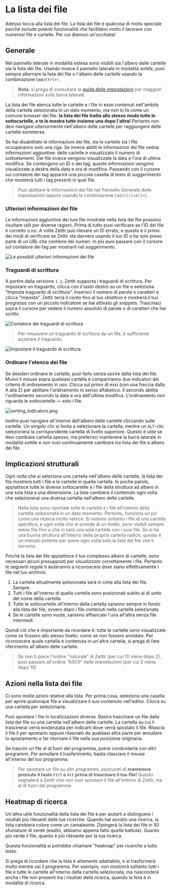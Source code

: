 # La lista dei file

Adesso tocca alla lista dei file. La lista dei file è qualcosa di molto speciale perché include potenti funzionalità che facilitano molto il lavorare con numerosi file e cartelle. Per cui diamoci un'occhiata!

## Generale

Nel pannello laterale in modalità estesa sono visibili sia l'albero delle cartelle sia la lista dei file. Usando invece il pannello laterale in modalità sottile, puoi sempre alternare la lista dei file o l'albero delle cartelle usando la combinazione `Cmd/Ctrl+!`.

> **Nota**: si prega di consultare la [guida delle impostazioni](../reference/settings.md) per maggiori informazioni sulla barra laterale.

La lista dei file elenca tutte le cartelle e i file in esse contenuti nell'ambito della cartella selezionata in un dato momento, ma non lo fa come un comune browser dei file: **la lista dei file tratta allo stesso modo tutte le sottocartelle, e te le mostra tutte insieme una dopo l'altra!** Pertanto non devi navigare ulteriormente nell'albero delle cartelle per raggiungere delle cartelle sommerse.

Se hai disabilitato le informazioni dei file, sia le cartelle sia i file occuperanno solo una riga. Se invece abiliti le informazioni dei file vedrai informazioni aggiuntive: delle cartelle è visualizzato il numero di sottoelementi. Dei file invece vengono visualizzate la data e l'ora di ultima modifica. Se contengono un ID o dei tag, queste informazioni vengono visualizzate a destra della data e ora di modifica. Passando con il cursore sul contatore dei tag apparirà una piccola casella di testo di suggerimento che mostrerà tutti i tag presenti in quel file.

> Puoi abilitare le informazioni dei file nel Pannello Generale delle impostazioni oppure usando la combinazione `Cmd/Ctrl+Alt+S`.

### Ulteriori informazioni dei file

Le informazioni aggiuntive dei tuoi file mostrate nella lista dei file possono risultare utili per diverse ragioni. Prima di tutto puoi verificare se l'ID del file è corretto o no. A volte Zettlr può rilevare un ID errato, e questo è il primo dei modi di verificare se Zettlr sta davvero usando il tuo ID o ha solo preso parte di un URL che contiene dei numeri. In più puoi passare con il cursore sul contatore dei tag per mostrarli nel suggerimento.

![Le possibili ulteriori informazioni dei file](../img/file_meta.png)

### Traguardi di scrittura

A partire dalla versione `1.2`, Zettlr supporta i traguardi di scrittura. Per impostare un traguardo, clicca con il tasto destro su un file e seleziona "Imposta traguardo di scrittura". Inserisci il numero di parole o caratteri e clicca "Imposta". Zettlr terrà il conto fino al tuo obiettivo e mostrerà il tuo progresso con un piccolo indicatore se hai attivato gli snippets. Trascinaci sopra il cursore per vedere il numero assoluto di parole o di caratteri che hai scritto.

![Contatore dei traguardi di scrittura](../img/writing_targets.png)

> Per rimuovere un traguardo di scrittura da un file, è sufficiente azzerare il traguardo.

![Impostare il traguardo di scrittura](../img/writing_targets_settings.png)

### Ordinare l'elenco dei file

Se desideri ordinare le cartelle, puoi farlo senza uscire dalla lista dei file. Muovi il mouse sopra qualsiasi cartella e compariranno due indicatori del criterio di ordinamento in uso. Clicca sul primo di essi (con una freccia dalla A alla Z) per abilitare l'ordinamento in senso alfabetico. Il secondo abilita l'ordinamento secondo la data e ora dell'ultima modifica. L'ordinamento non riguarda le sottocartelle — solo i file.

![sorting_indicators.png](../img/sorting_indicators.png)

Inoltre puoi navigare all'interno dell'albero delle cartelle cliccando sulle cartelle. Un singolo clic si limita a selezionare la cartella, mentre un `ALT`-clic selezionerà la corrispondente cartella di livello superiore. Questo è utile se devi cambiare cartella spesso, ma preferisci mantenere la barra laterale in modalità sottile e non vuoi continuamente cambiare tra lista dei file e albero dei file.

## Implicazioni strutturali

Ogni volta che si seleziona una cartella nell'albero delle cartelle, la lista dei fila mostrerà _tutti_ i file e le cartelle in quella cartella. In poche parole, appiattisce tutte le diverse sottocartelle e i file della struttura ad albero in una sola lista a una dimensione. La lista cambierà il contenuto ogni volta che selezionerai una diversa cartella nell'albero delle cartelle.

> Nella lista sono riportate _tutte_ le cartelle e i file _all'interno_ della cartella selezionata in un dato momento. Pertanto, funziona un po' come una ricerca molto veloce. Si vedono soltanto i file di una cartella specifica, e ogni volta che si scende di un livello, sono visibili sempre meno file fino a che ci sarà una sola cartella con i suoi file. Se si ha una buona struttura all'interno della propria cartella radice, questo è un metodo potente per avere ogni volta solo la lista dei file che ti servono.

Poiché la lista dei file appiattisce il tuo complesso albero di cartelle, sono necessari alcuni presupposti per _visualizzare_ correttamente i file. Pertanto le seguenti regole ti aiuteranno a riconoscere dove siano effettivamente i file nel tuo archivio:

1. La cartella attualmente selezionata sarà in cima alla lista dei file. Sempre.
2. Tutti i file all'interno di quella cartella sono posizionati subito al di sotto del nome della cartella
3. Tutte le sottocartelle _all'interno_ della cartella saranno sempre in fondo alla lista dei file, ovvero _dopo_ i file contenuti nella cartella selezionata
4. Se le cartelle sono vuote, saranno affiancate l'una all'altra senza file intermedi

Quindi ciò che è importante da ricordare è: tutte le cartelle sono visualizzate come se fossero allo stesso livello; come se non fossero annidate. Per riconoscere quale cartella è contenuta in un'altra cartella, si prega di fare riferimento all'albero delle cartelle.

> Se non ti piace l'ordine "naturale" di Zettlr (per cui 10 viene dopo 2), puoi passare all'ordine "ASCII" nelle impostazioni (per cui 2 viene dopo 10)

## Azioni nella lista dei file

Ci sono molte azioni relative alla lista. Per prima cosa, seleziona una casella per aprire qualunque file e visualizzare il suo contenuto nell'editor. Clicca su una cartella per selezionarla.

Puoi spostare i file in localizzazioni diverse. Bastra trascinare un file dalla lista dei file su una cartella nell'albero delle cartelle. La cartella su cui li trascinerai verrà evidenziata per indicarti dove verrà spostato il file. Rilascia il file lì per spostarlo oppure rilascialo da qualsiasi altra parte per annullare lo spostamento e far ritornare il file nella sua posizione originaria.

Se trascini un file al di fuori del programma, potrai condividerla con altri programmi. Per annullare il trasferimento, basta rilasciare il mouse all'interno del tuo programma.

> Per spostare un file su altri programmi, assicurati di **mantenere premuto il tasto `Ctrl` o  `Alt` prima di trascinare il tuo file!** Questo segnalerà a Zettlr che non vuoi spostare il file all'interno di Zettlr, ma al di fuori del programma. 

## Heatmap di ricerca

Un'altra utile funzionalità della lista dei file è per aiutarti a distinguere i risultati più rilevanti delle tue ricerche. Quando hai avviato una ricerca, la lista cambierà colore come un camaleonte. Dipingerà la lista dei file in 50 sfumature di verde (esatto, abbiamo appena fatto _quella_ battuta). Quanto più verde il file, quanto è più rilevante per la tua ricerca.

Questa funzionalità si potrebbe chiamare "heatmap" per ricerche a tutto testo.

Si prega di ricordare che la lista è altamente adattabile, e si trasformerà molto mentre usi il programma. Per esempio, non mostrerà soltanto tutti i file e tutte le cartelle all'interno della cartella selezionata, ma nasconderà anche i file non presenti tra i risultati della ricerca, quando la lista è in modalità di ricerca.
